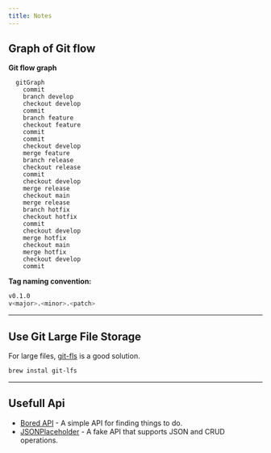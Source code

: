 ```yaml
---
title: Notes
---
```


## Graph of Git flow

**Git flow graph**
```mermaid
  gitGraph
    commit
    branch develop
    checkout develop
    commit
    branch feature
    checkout feature
    commit
    commit
    checkout develop
    merge feature
    branch release
    checkout release
    commit
    checkout develop
    merge release
    checkout main
    merge release
    branch hotfix
    checkout hotfix
    commit
    checkout develop
    merge hotfix
    checkout main
    merge hotfix
    checkout develop
    commit
```

**Tag naming convention:**
```bash
v0.1.0
v<major>.<minor>.<patch>
```

---

## Use Git Large File Storage

For large files, [git-fls](https://git-lfs.github.com/) is a good solution.

  
  ```bash
  brew instal git-lfs
  ```
  
  ---

  ## Usefull Api

- [Bored API](https://github.com/drewthoennes/Bored-API) - A simple API for finding things to do.
- [JSONPlaceholder](https://jsonplaceholder.typicode.com/) - A fake API that supports JSON and CRUD operations.
